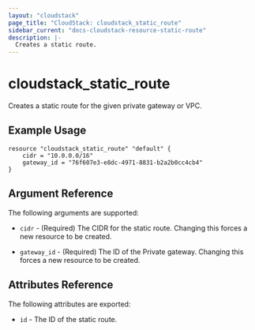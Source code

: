 ```yaml
---
layout: "cloudstack"
page_title: "CloudStack: cloudstack_static_route"
sidebar_current: "docs-cloudstack-resource-static-route"
description: |-
  Creates a static route.
---
```


# cloudstack\_static\_route

Creates a static route for the given private gateway or VPC.

## Example Usage

```
resource "cloudstack_static_route" "default" {
    cidr = "10.0.0.0/16"
    gateway_id = "76f607e3-e8dc-4971-8831-b2a2b0cc4cb4"
}
```

## Argument Reference

The following arguments are supported:

* `cidr` - (Required) The CIDR for the static route. Changing this forces
    a new resource to be created.

* `gateway_id` - (Required) The ID of the Private gateway. Changing this forces
    a new resource to be created.

## Attributes Reference

The following attributes are exported:

* `id` - The ID of the static route.

